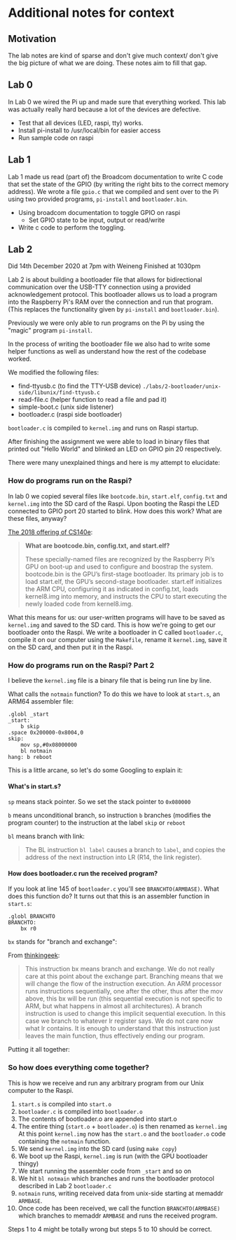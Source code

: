 # Additional notes for context

## Motivation

The lab notes are kind of sparse and don't give much context/
don't give the big picture of what we are doing.
These notes aim to fill that gap.

## Lab 0

In Lab 0 we wired the Pi up and made sure that everything worked.
This lab was actually really hard because a lot of the devices
are defective.

- Test that all devices (LED, raspi, tty) works.
- Install pi-install to /usr/local/bin for easier access
- Run sample code on raspi

## Lab 1

Lab 1 made us read (part of) the Broadcom documentation 
to write C code that set the state of the GPIO
(by writing the right bits to the correct memory address).
We wrote a file `gpio.c` that we compiled and sent over to the Pi
using two provided programs, `pi-install` and `bootloader.bin`.

- Using broadcom documentation to toggle GPIO on raspi
  - Set GPIO state to be input, output or read/write
- Write c code to perform the toggling.

## Lab 2

Did 14th December 2020 at 7pm with Weineng
Finished at 1030pm

Lab 2 is about building a bootloader file that allows for
bidirectional communication over the USB-TTY connection
using a provided acknowledgement protocol.
This bootloader allows us to load a program into the Raspberry Pi's RAM
over the connection and run that program.
(This replaces the functionality given by `pi-install` and `bootloader.bin`).

Previously we were only able to run programs on the Pi by using
the "magic" program `pi-install`.

In the process of writing the bootloader file we also had to write
some helper functions
as well as understand how the rest of the codebase worked.

We modified the following files:

- find-ttyusb.c (to find the TTY-USB device) `./labs/2-bootloader/unix-side/libunix/find-ttyusb.c`
- read-file.c (helper function to read a file and pad it)
- simple-boot.c (unix side listener)
- bootloader.c (raspi side bootloader)

`bootloader.c` is compiled to `kernel.img` and runs on Raspi startup.

After finishing the assignment we were able to load in binary files
that printed out "Hello World"
and blinked an LED on GPIO pin 20 respectively.

There were many unexplained things and here is my attempt to elucidate:

### How do programs run on the Raspi?

In lab 0 we copied several files like `bootcode.bin`, `start.elf`,
`config.txt` and `kernel.img` into the SD card of the Raspi.
Upon booting the Raspi the LED connected to GPIO port 20 started to blink.
How does this work? What are these files, anyway?

[The 2018 offering of CS140e](https://cs140e.sergio.bz/assignments/0-blinky/):

> **What are bootcode.bin, config.txt, and start.elf?**
>
> These specially-named files are recognized by the Raspberry Pi’s GPU on
boot-up and used to configure and boostrap the system. bootcode.bin is the
GPU’s first-stage bootloader. Its primary job is to load start.elf, the GPU’s
second-stage bootloader. start.elf initializes the ARM CPU, configuring it as
indicated in config.txt, loads kernel8.img into memory, and instructs the CPU
to start executing the newly loaded code from kernel8.img.

What this means for us:
our user-written programs will have to be saved as `kernel.img`
and saved to the SD card. 
This is how we're going to get our bootloader onto the Raspi.
We write a bootloader in C called `bootloader.c`,
compile it on our computer using the `Makefile`,
rename it `kernel.img`,
save it on the SD card,
and then put it in the Raspi.

### How do programs run on the Raspi? Part 2

I believe the `kernel.img` file is a binary file
that is being run line by line.

What calls the `notmain` function? 
To do this we have to look at `start.s`, an ARM64 assembler file:

```arm
.globl _start
_start:
    b skip
.space 0x200000-0x8004,0
skip:
    mov sp,#0x08000000
    bl notmain
hang: b reboot
```

This is a little arcane, so let's do some Googling to explain it:

#### What's in start.s?

`sp` means stack pointer. 
So we set the stack pointer to `0x080000`

`b` means unconditional branch,
so instruction `b` branches (modifies the program counter)
to the instruction at the label `skip` or `reboot`

`bl` means branch with link: 

> The BL instruction `bl label` causes a branch to `label`, 
and copies the address of the next instruction into LR (R14, the link register).

#### How does bootloader.c run the received program?

If you look at line 145 of `bootloader.c` you'll see `BRANCHTO(ARMBASE)`.
What does this function do? It turns out that this is an assembler function
in `start.s`:

```
.globl BRANCHTO
BRANCHTO:
    bx r0
```

`bx` stands for "branch and exchange":

From [thinkingeek](https://thinkingeek.com/2013/01/09/arm-assembler-raspberry-pi-chapter-1/):

> This instruction bx means branch and exchange. We do not really care at
this point about the exchange part. Branching means that we will change the
flow of the instruction execution. An ARM processor runs instructions
sequentially, one after the other, thus after the mov above, this bx will be
run (this sequential execution is not specific to ARM, but what happens in
almost all architectures). A branch instruction is used to change this
implicit sequential execution. In this case we branch to whatever lr register
says. We do not care now what lr contains. It is enough to understand that
this instruction just leaves the main function, thus effectively ending our
program.

Putting it all together:

### So how does everything come together?

This is how we receive and run any arbitrary program from our Unix computer
to the Raspi.

1. `start.s` is compiled into `start.o`
2. `bootloader.c` is compiled into `bootloader.o`
3. The contents of bootloader.o are appended into start.o
4. The entire thing (`start.o` + `bootloader.o`) is then renamed as `kernel.img`
   At this point `kernel.img` now has the `start.o` and the `bootloader.o` code containing the `notmain` function.
5. We send `kernel.img` into the SD card (using `make copy`)
6. We boot up the Raspi, `kernel.img` is run (with the GPU bootloader thingy)
7. We start running the assembler code from `_start` and so on
8. We hit `bl notmain` which branches and runs the bootloader protocol described in Lab 2 `bootloader.c`
9. `notmain` runs, writing received data from unix-side starting at memaddr `ARMBASE`.
10. Once code has been received, we call the function `BRANCHTO(ARMBASE)`
    which branches to memaddr `ARMBASE` and runs the received program.

Steps 1 to 4 might be totally wrong but steps 5 to 10 should be correct.